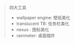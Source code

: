> 四大工具
>
> * wallpaper engine: 壁纸美化
> * translucent TB: 任务栏美化
> * nexus : 图标美化
> * rainmeter: 桌面插件

